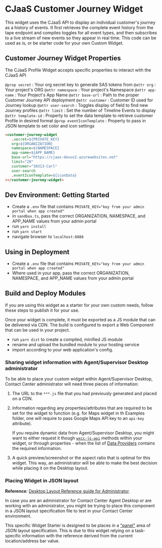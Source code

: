 # CJaaS Customer Journey Widget

This widget uses the CJaaS API to display an individual customer's journey as a history of events. It first retrieves the complete event history from the tape endpoint and compiles toggles for all event types, and then subscribes to a live stream of new events so they appear in real time. This code can be used as is, or be starter code for your own Custom Widget.

## Customer Journey Widget Properties

The CJaaS Profile Widget accepts specific properties to interact with the CJaaS API

`@prop secret` : Your org secret key to generate SAS tokens from
`@attr org` : Your project's ORG
`@attr namespace` : Your project's Namespace
`@attr app-name` : Your Project's App Name
`@attr base-url` : Path to the proper Customer Journey API deployment
`@attr customer` : Customer ID used for Journey lookup
`@attr user-search` : Toggles display of field to find new Journey profiles
`@attr limit` : Set the number of Timeline Events to display
`@attr template-id` : Property to set the data template to retrieve customer Profile in desired format
`@prop eventIconTemplate` : Property to pass in JSON template to set color and icon settings


```html
<customer-journey-widget
   .secret=${PRIVATE_KEY}
   org=${ORGANIZATION}
   namespace=${NAMESPACE}
   app-name=${APP_NAME}
   base-url="https://cjaas-devus2.azurewebsites.net"
   limit="20"
   customer="30313-Carl"
   user-search
   .eventIconTemplate=${iconData}
></customer-journey-widget>
```

## Dev Environment: Getting Started
- Create a `.env` file that contains `PRIVATE_KEY="key from your admin portal when app created"`
- in `sandbox.ts`, pass the correct ORGANIZATION, NAMESPACE, and APP_NAME values from your admin portal
- run `yarn install`
- run `yarn start`
- navigate browser to `localhost:8888`

## Using in Deployment
- Create a `.env` file that contains `PRIVATE_KEY="key from your admin portal when app created"`
- Where used in your app, pass the correct ORGANIZATION, NAMESPACE, and APP_NAME values from your admin portal

## Build and Deploy Modules
If you are using this widget as a starter for your own custom needs, follow these steps to publish it for your use.

Once your widget is complete, it must be exported as a JS module that can be delivered via CDN. The build is configured to export a Web Component that can be used in your project.
- run `yarn dist` to create a compiled, minified JS module
- rename and upload the bundled module to your hosting service
- import according to your web application's config.

### Sharing widget information with Agent/Supervisor Desktop administrator

To be able to place your custom widget within Agent/Supervisor Desktop, Contact Center administrator will need three pieces of information:

1. The URL to the `***.js` file that you had previously generated and placed on a CDN.
2. Information regarding any properties/attributes that are required to be set for the widget to function (e.g. for Maps widget in th Examples folder, one will require to pass Google Maps API key to an `api-key` attribute).

   If you require dynamic data from Agent/Supervisor Desktop, you might want to either request it though [`wxcc-js-api`](https://apim-dev-portal.appstaging.ciscoccservice.com/documentation/guides/desktop#javascript-api) methods within your widget, or through properties - when the list of [Data Providers](https://apim-dev-portal.appstaging.ciscoccservice.com/documentation/guides/desktop#data-provider%E2%80%94widget-properties-and-attributes) contains the required information.

3. A quick preview/screenshot or the aspect ratio that is optimal for this widget. This way, an administrator will be able to make the best decision while placing it on the Desktop layout.

### Placing Widget in JSON layout

**Reference**: [Desktop Layout Reference guide for Administrator](https://www.cisco.com/c/en/us/td/docs/voice_ip_comm/cust_contact/contact_center/CJP/SetupandAdministrationGuide_2/b_mp-release-2/b_cc-release-2_chapter_011.html#topic_8230815F4023699032326F948C3F1495).

In case you are an administrator for Contact Center Agent Desktop or are working with an administrator, you might be trying to place this component in a JSON layout specification file to test in your Contact Center environment.

This specific Widget Starter is designed to be places in a ["panel"](https://www.cisco.com/c/en/us/td/docs/voice_ip_comm/cust_contact/contact_center/CJP/SetupandAdministrationGuide_2/b_mp-release-2/b_cc-release-2_chapter_011.html#topic_BF0EBDF65DCB0A552164D6306657C892__AuxPane) area of JSON layout specification. This is due to this widget relying on a task-specific information with the reference derived from the current location/address bar value.
